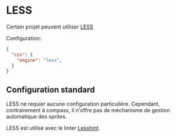 
LESS
===============================================================================

Certain projet peuvent utiliser [LESS](http://lesscss.org/)

Configuration:
```json
{
  "css": {
    "engine": "less",
  }
}
```


Configuration standard
-------------------------------------------------------------------------------

LESS ne requier aucune configuration particulière. Cependant, contrairement
à compass, il n'offre pas de méchanisme de gestion automatique des sprites.

LESS est utilisé avec le linter [Lesshint](https://github.com/lesshint/lesshint).

